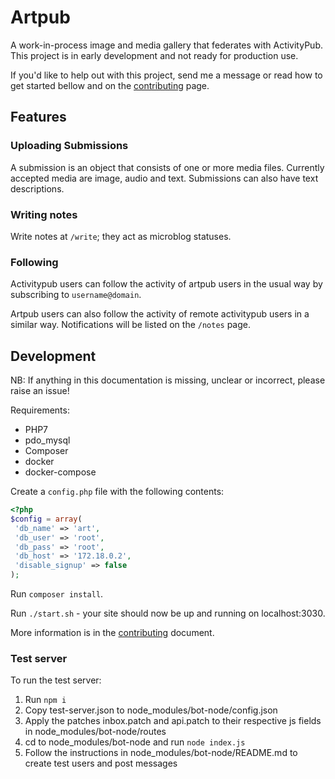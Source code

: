 # Artpub

A work-in-process image and media gallery that federates with ActivityPub. This project is in early development and not ready for production use.

If you'd like to help out with this project, send me a message or read how to get started bellow and on the [contributing](CONTRIBUTING.MD) page.

## Features

### Uploading Submissions

A submission is an object that consists of one or more media files. Currently accepted media are image, audio and text.
Submissions can also have text descriptions.

### Writing notes

Write notes at `/write`; they act as microblog statuses.

### Following

Activitypub users can follow the activity of artpub users in the usual way by subscribing to `username@domain`.

Artpub users can also follow the activity of remote activitypub users in a similar way.
Notifications will be listed on the `/notes` page.

## Development

NB: If anything in this documentation is missing, unclear or incorrect, please raise an issue!

Requirements:

 - PHP7
  - pdo_mysql
 - Composer
 - docker
 - docker-compose

Create a `config.php` file with the following contents:

```php
<?php
$config = array(
 'db_name' => 'art',
 'db_user' => 'root',
 'db_pass' => 'root',
 'db_host' => '172.18.0.2',
 'disable_signup' => false
);
```

Run `composer install`.

Run `./start.sh` - your site should now be up and running on localhost:3030.

More information is in the [contributing](CONTRIBUTING.MD) document.

### Test server

To run the test server:

1. Run `npm i`
2. Copy test-server.json to node_modules/bot-node/config.json
3. Apply the patches inbox.patch and api.patch to their respective js fields in node_modules/bot-node/routes
4. cd to node_modules/bot-node and run `node index.js`
5. Follow the instructions in node_modules/bot-node/README.md to create test users and post messages
